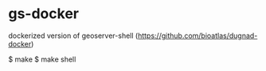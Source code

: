 # gs-docker

dockerized version of geoserver-shell (https://github.com/bioatlas/dugnad-docker)

  $ make
  $ make shell

